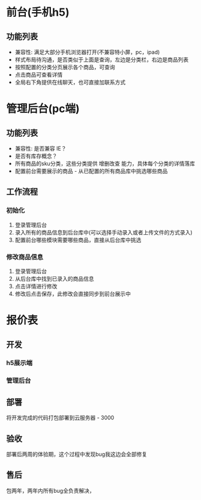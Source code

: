 # 前台(手机h5)

## 功能列表
+ 兼容性: 满足大部分手机浏览器打开(不兼容特小屏，pc，ipad)
+ 样式布局待沟通，是否类似于上面是查询，左边是分类栏，右边是商品列表
+ 按照配置的分类分页展示各个商品，可查询
+ 点击商品可查看详情
+ 全局右下角提供在线聊天，也可直接加联系方式


# 管理后台(pc端)

## 功能列表
+ 兼容性: 是否兼容 IE？
+ 是否有库存概念？
+ 所有商品的sku分类，这些分类提供 增删改查 能力，具体每个分类的详情落库
+ 配置前台需要展示的商品 - 从已配置的所有商品库中挑选哪些商品

## 工作流程

### 初始化
1. 登录管理后台
2. 录入所有的商品信息到后台库中(可以选择手动录入或者上传文件的方式录入)
3. 配置前台哪些模块需要哪些商品，直接从后台库中挑选

### 修改商品信息
1. 登录管理后台
2. 从后台库中找到已录入的商品信息
3. 点击详情进行修改
4. 修改后点击保存，此修改会直接同步到前台展示中


# 报价表

## 开发
### h5展示端

### 管理后台

## 部署
将开发完成的代码打包部署到云服务器 - 3000

## 验收
部署后两周的体验期，这个过程中发现bug我这边会全部修复

## 售后
包两年，两年内所有bug全负责解决，
